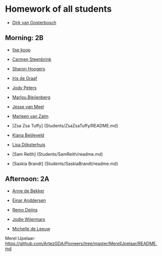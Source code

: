 # Homework of all students

- [Dirk van Oosterbosch](Students/Dirk/README.md)

## Morning: 2B
- [Ilse koop](Students/IlseKoop/README.md)

- [Carmen Steenbrink](Students/CarmenSteenbrink/README.md)

- [Sharon Hoogers](Students/SharonHoogers/README.md)

- [Iris de Graaf](Students/IrisdeGraaf/README.md)

- [Jody Peters](students/JodyPeters/README.md)

- [Marlou Bleijenberg](Students/MarlouBleijenberg/README.md)

- [Jesse van Meel](Students/JessevanMeel/README.md)

- [Marleen van Zalm](Students/Marleenvanzalm/readme.md)

- [Zsa Zsa Tuffy] (Students/ZsaZsaTuffy/README.md)

- [Kiana Beijleveld](Students/KianaBeijleveld/readme.md)

- [Lisa Dijksterhuis](Students/LisaDijksterhuis/readme.md)

- [Sam Reith] (Students/SamReith/readme.md)

- [Saskia Brandt] (Students/SaskiaBrandt/readme.md)


## Afternoon: 2A

- [Anne de Bekker](Students/annedebekker/README.md)

- [Einar Anddersen](Students/EinarAndersen/README.md)

- [Remo Deijns](Students/RemoDeijns/README.md)

- [Jodie Wijermars](Students/Jodie/README.md)

- [Michelle de Leeuw](Students/MichelledeLeeuw/README.md)

Merel IJpelaar: https://github.com/ArtezGDA/Pioneers/tree/master/MerelIJpelaar/README.md
